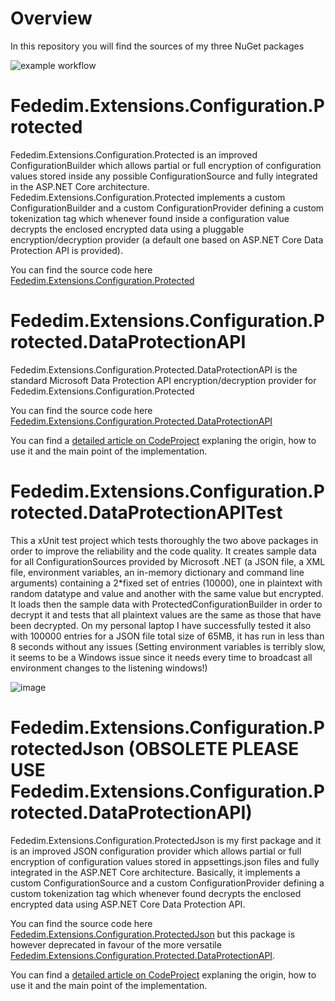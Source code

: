 # Overview

In this repository you will find the sources of my three NuGet packages

![example workflow](https://github.com/fededim/Fededim.Extensions.Configuration.Protected/actions/workflows/dotnet.yml/badge.svg)

# Fededim.Extensions.Configuration.Protected

Fededim.Extensions.Configuration.Protected is an improved ConfigurationBuilder which allows partial or full encryption of configuration values stored inside any possible ConfigurationSource and fully integrated in the ASP.NET Core architecture. Fededim.Extensions.Configuration.Protected implements a custom ConfigurationBuilder and a custom ConfigurationProvider defining a custom tokenization tag which whenever found inside a configuration value decrypts the enclosed encrypted data using a pluggable encryption/decryption provider (a default one based on ASP.NET Core Data Protection API is provided).

You can find the source code here [Fededim.Extensions.Configuration.Protected](https://github.com/fededim/Fededim.Extensions.Configuration.Protected/tree/master/Fededim.Extensions.Configuration.Protected)


# Fededim.Extensions.Configuration.Protected.DataProtectionAPI

Fededim.Extensions.Configuration.Protected.DataProtectionAPI is the standard Microsoft Data Protection API encryption/decryption provider for Fededim.Extensions.Configuration.Protected

You can find the source code here [Fededim.Extensions.Configuration.Protected.DataProtectionAPI](https://github.com/fededim/Fededim.Extensions.Configuration.Protected/tree/master/Fededim.Extensions.Configuration.Protected.DataProtectionAPI)

You can find a [detailed article on CodeProject](https://www.codeproject.com/Articles/5374311/Fededim-Extensions-Configuration-Protected) explaning the origin, how to use it and the main point of the implementation.


# Fededim.Extensions.Configuration.Protected.DataProtectionAPITest
This a xUnit test project which tests thoroughly the two above packages in order to improve the reliability and the code quality. It creates sample data for all ConfigurationSources provided by Microsoft .NET (a JSON file, a XML file, environment variables, an in-memory dictionary and command line arguments) containing a 2\*fixed set of entries (10000), one in plaintext with random datatype and value and another with the same value but encrypted. It loads then the sample data with ProtectedConfigurationBuilder in order to decrypt it and tests that all plaintext values are the same as those that have been decrypted. On my personal laptop I have successfully tested it also with 100000 entries for a JSON file total size of 65MB, it has run in less than 8 seconds without any issues (Setting environment variables is terribly slow, it seems to be a Windows issue since it needs every time to broadcast all environment changes to the listening windows!)

![image](https://github.com/fededim/Fededim.Extensions.Configuration.Protected/assets/8364158/7b0dee4f-e8d8-4d2f-b9d1-d73ce6abe690)



# Fededim.Extensions.Configuration.ProtectedJson (OBSOLETE PLEASE USE Fededim.Extensions.Configuration.Protected.DataProtectionAPI)

Fededim.Extensions.Configuration.ProtectedJson is my first package and it is an improved JSON configuration provider which allows partial or full encryption of configuration values stored in appsettings.json files and fully integrated in the ASP.NET Core architecture. Basically, it implements a custom ConfigurationSource and a custom ConfigurationProvider defining a custom tokenization tag which whenever found decrypts the enclosed encrypted data using ASP.NET Core Data Protection API.

You can find the source code here [Fededim.Extensions.Configuration.ProtectedJson](https://github.com/fededim/Fededim.Extensions.Configuration.Protected/tree/master/Fededim.Extensions.Configuration.ProtectedJson) but this package is 
however deprecated in favour of the more versatile [Fededim.Extensions.Configuration.Protected.DataProtectionAPI](https://github.com/fededim/Fededim.Extensions.Configuration.Protected/tree/master/Fededim.Extensions.Configuration.Protected.DataProtectionAPI).

You can find a [detailed article on CodeProject](https://www.codeproject.com/Articles/5372873/ProtectedJson-Integrating-ASP-NET-Core-Configurati) explaning the origin, how to use it and the main point of the implementation.
